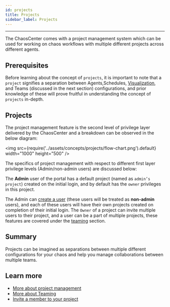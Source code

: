 ```yaml
---
id: projects
title: Projects
sidebar_label: Projects
---
```


---

The ChaosCenter comes with a project management system which can be used for working on chaos workflows with multiple different projects across different agents.

## Prerequisites

Before learning about the concept of `projects`, it is important to note that a `project` signifies a separation between Agents,Schedules, [Visualization](visualize-workflow.md), and Teams (discussed in the next section) configurations, and prior knowledge of these will prove fruitful in understanding the concept of `projects` in-depth.

## Projects

The project management feature is the second level of privilege layer delivered by the ChaosCenter and a breakdown can be observed in the below diagram:

<img src={require('../assets/concepts/projects/flow-chart.png').default} width="1000" height="500" />

The specifics of project management with respect to different first layer privilege levels (Admin/non-admin users) are discussed below:

The **Admin** user of the portal has a default project (named as `admin’s project`) created on the initial login, and by default has the `owner` privileges in this project.

The Admin can [create a user](../user-guides/create-user.md) (these users will be treated as **non-admin** users), and each of these users will have their own projects created on completion of their initial login. The `Owner` of a project can invite multiple users to their project, and a user can be a part of multiple projects, these features are covered under the [teaming](teaming.md) section.

## Summary

Projects can be imagined as separations between multiple different configurations for your chaos and help you manage collaborations between multiple teams.

## Learn more

- [More about project management](../user-guides/change-project-name.md)
- [More about Teaming](teaming.md)
- [Invite a member to your project](../user-guides/invite-team-member.md)
